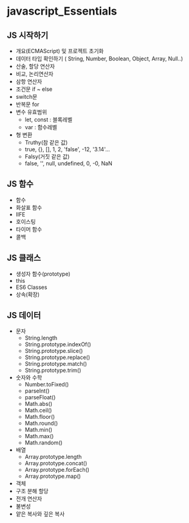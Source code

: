 # javascript_Essentials

## JS 시작하기
   * 개요(ECMAScript) 및 프로젝트 초기화
   * 데이터 타입 확인하기 ( String, Number, Boolean, Object, Array, Null..)
   * 산술, 할당 연산자
   * 비교, 논리연산자
   * 삼항 연산자
   * 조건문 if ~ else
   * switch문
   * 반복문 for
   * 변수 유효범위
      * let, const : 블록레벨
      * var : 함수레벨
   * 형 변환
      * Truthy(참 같은 값)
      * true, {}, [], 1, 2, 'false', -12, '3.14'...
      * Falsy(거짓 같은 값)
      * false, '', null, undefined, 0, -0, NaN

## JS 함수
  * 함수
  * 화살표 함수
  * IIFE
  * 호이스팅
  * 타이머 함수
  * 콜백

## JS 클래스
  * 생성자 함수(prototype)
  * this
  * ES6 Classes
  * 상속(확장)

## JS 데이터
  * 문자
    * String.length
    * String.prototype.indexOf()
    * String.prototype.slice()
    * String.prototype.replace()
    * String.prototype.match()
    * String.prototype.trim()
  * 숫자와 수학
    * Number.toFixed()
    * parseInt()
    * parseFloat()
    * Math.abs()
    * Math.ceil()
    * Math.floor()
    * Math.round()
    * Math.min()
    * Math.max()
    * Math.random()
  * 배열
    * Array.prototype.length
    * Array.prototype.concat()
    * Array.prototype.forEach()
    * Array.prototype.map()
  * 객체
  * 구조 분해 할당
  * 전개 연산자
  * 불변성
  * 얕은 복사와 깊은 복사
